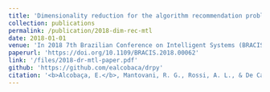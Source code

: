 ```yaml
---
title: 'Dimensionality reduction for the algorithm recommendation problem'
collection: publications
permalink: /publication/2018-dim-rec-mtl
date: 2018-01-01
venue: 'In 2018 7th Brazilian Conference on Intelligent Systems (BRACIS)'
paperurl: 'https://doi.org/10.1109/BRACIS.2018.00062'
link: '/files/2018-dr-mtl-paper.pdf'
github: 'https://github.com/ealcobaca/drpy'
citation: '<b>Alcobaça, E.</b>, Mantovani, R. G., Rossi, A. L., & De Carvalho, A. C. (2018, October). <i>Dimensionality reduction for the algorithm recommendation problem</i>. <b>In 2018 7th Brazilian Conference on Intelligent Systems (BRACIS) </b> (pp. 318-323). IEEE.'
---
```

